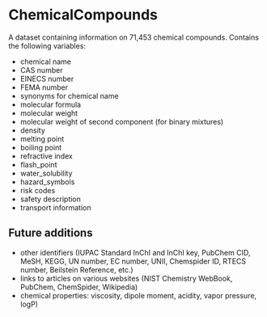ChemicalCompounds
=================

A dataset containing information on 71,453 chemical compounds. Contains the following variables:

* chemical name
* CAS number
* EINECS number
* FEMA number
* synonyms for chemical name
* molecular formula
* molecular weight
* molecular weight of second component (for binary mixtures)
* density
* melting point
* boiling point
* refractive index
* flash_point
* water_solubility
* hazard_symbols
* risk codes
* safety description
* transport information

Future additions
----------------

- other identifiers (IUPAC Standard InChI and InChI key, PubChem CID, MeSH, KEGG, UN number, EC number, UNII, Chemspider ID, RTECS number, Beilstein Reference, etc.)
- links to articles on various websites (NIST Chemistry WebBook, PubChem, ChemSpider, Wikipedia)
- chemical properties: viscosity, dipole moment, acidity, vapor pressure, logP)

